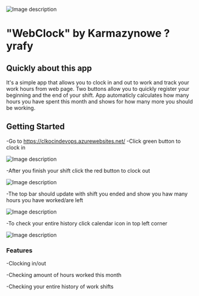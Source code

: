 ![Image description](https://i.imgur.com/ngUsoWWh.jpg)

# "WebClock" by Karmazynowe ?yrafy

## Quickly about this app
 It's a simple app that allows you to clock in and out to work and track your work hours from web page. Two buttons allow you to quickly register your beginning and the end of your shift. App automaticly calculates how many hours you have spent this month and shows for how many more you should be working.



## Getting Started
-Go to https://clkocindevops.azurewebsites.net/
-Click green button to clock in

![Image description](https://cdn.discordapp.com/attachments/739775149859143694/748826917179752468/siZFTbi.png)

-After you finish your shift click the red button to clock out

![Image description](https://cdn.discordapp.com/attachments/739775149859143694/748827633202102273/unknown.png)

-The top bar should update with shift you ended and show you haw many hours you have worked/are left

![Image description](https://cdn.discordapp.com/attachments/739775149859143694/748827972282220564/unknown.png)

-To check your entire history click calendar icon in top left corner

![Image description](https://cdn.discordapp.com/attachments/739775149859143694/748828679135821874/unknown.png)



### Features

-Clocking in/out

-Checking amount of hours worked this month

-Checking your entire history of work shifts


